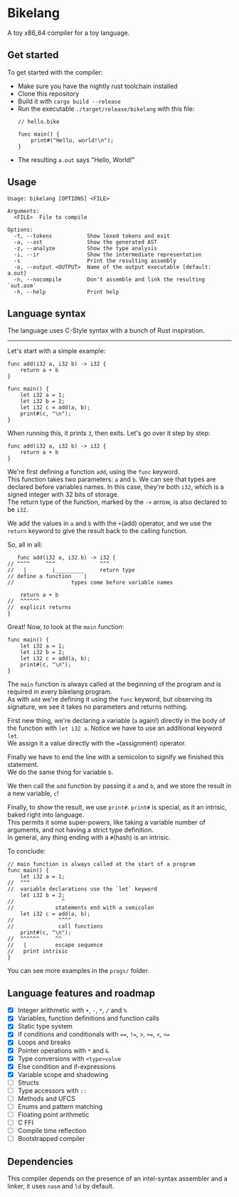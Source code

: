 # Bikelang

A toy x86_64 compiler for a toy language.

## Get started

To get started with the compiler:
-   Make sure you have the nightly rust toolchain installed
-   Clone this repository
-   Build it with `cargo build --release`
-   Run the executable `./target/release/bikelang` with this file:
    ```
    // hello.bike

    func main() {
        print#("Hello, world!\n");
    }
    ```
-   The resulting `a.out` says "Hello, World!"

## Usage

```
Usage: bikelang [OPTIONS] <FILE>

Arguments:
  <FILE>  File to compile

Options:
  -t, --tokens           Show lexed tokens and exit
  -a, --ast              Show the generated AST
  -z, --analyze          Show the type analysis
  -i, --ir               Show the intermediate representation
  -s                     Print the resulting assembly
  -o, --output <OUTPUT>  Name of the output executable [default: a.out]
  -n, --nocompile        Don't assemble and link the resulting `out.asm`
  -h, --help             Print help
```

## Language syntax

The language uses C-Style syntax with a bunch of Rust inspiration.

---

Let's start with a simple example:

```
func add(i32 a, i32 b) -> i32 {
    return a + b
}

func main() {
    let i32 a = 1;
    let i32 b = 2;
    let i32 c = add(a, b);
    print#(c, "\n");
}
```

When running this, it prints `3`, then exits. 
Let's go over it step by step:

```
func add(i32 a, i32 b) -> i32 {
    return a + b
}
```

We're first defining a function `add`, using the `func` keyword.  
This function takes two parameters: `a` and `b`. 
We can see that types are declared before variables names.
In this case, they're both `i32`, which is a signed integer with 32 bits of storage.  
The return type of the function, marked by the `->` arrow, is also declared to be `i32`.

We add the values in `a` and `b` with the `+`(add) operator, and we use the `return` keyword to give the result back to the calling function.

So, all in all:
```
   func add(i32 a, i32 b) -> i32 {
// ^^^^     ^^^              ^^^
//   |        |_________     return type
// define a function    |
//                  types come before variable names

    return a + b
//  ^^^^^^
//  explicit returns
}
```

Great! Now, to look at the `main` function:
```
func main() {
    let i32 a = 1;
    let i32 b = 2;
    let i32 c = add(a, b);
    print#(c, "\n");
}
```
The `main` function is always called at the beginning of the program and is required in every bikelang program.   
As with `add` we're defining it using the `func` keyword, but observing its signature, we see it takes no parameters and returns nothing.  

First new thing, we're declaring a variable (`a` again!) directly in the body of the function with `let i32 a`. Notice we have to use an additional keyword `let`.  
We assign it a value directly with the `=`(assignment) operator.

Finally we have to end the line with a semicolon to signify we finished this statement.  
We do the same thing for variable `b`.

We then call the `add` function by passing it `a` and `b`, and we store the result in a new variable, `c`!

Finally, to show the result, we use `print#`. `print#` is special, as it an intrisic, baked right into language.  
This permits it some super-powers, like taking a variable number of arguments, and not having a strict type definition.  
In general, any thing ending with a `#`(hash) is an intrisic.

To conclude:
```
// main function is always called at the start of a program
func main() {
    let i32 a = 1;
//  ^^^
//  variable declarations use the `let` keyword
    let i32 b = 2;
//               ^
//             statements end with a semicolon
    let i32 c = add(a, b);
//              ^^^^
//              call functions
    print#(c, "\n");
//  ^^^^^^     ^^
//   |         escape sequence
//   print intrisic
}
```

You can see more examples in the `progs/` folder.


## Language features and roadmap

- [x] Integer arithmetic with `+`, `-`, `*`, `/` and `%`
- [x] Variables, function definitions and function calls
- [x] Static type system
- [x] If conditions and conditionals with `==`, `!=`, `>`, `>=`, `<`, `<=`
- [x] Loops and breaks
- [x] Pointer operations with `*` and `&`
- [x] Type conversions with `<type>value`
- [x] Else condition and if-expressions
- [x] Variable scope and shadowing
- [ ] Structs
- [ ] Type accessors with `::`
- [ ] Methods and UFCS
- [ ] Enums and pattern matching
- [ ] Floating point arithmetic
- [ ] C FFI
- [ ] Compile time reflection
- [ ] Bootstrapped compiler

## Dependencies

This compiler depends on the presence of an intel-syntax assembler and a linker, it uses `nasm` and `ld` by default.
